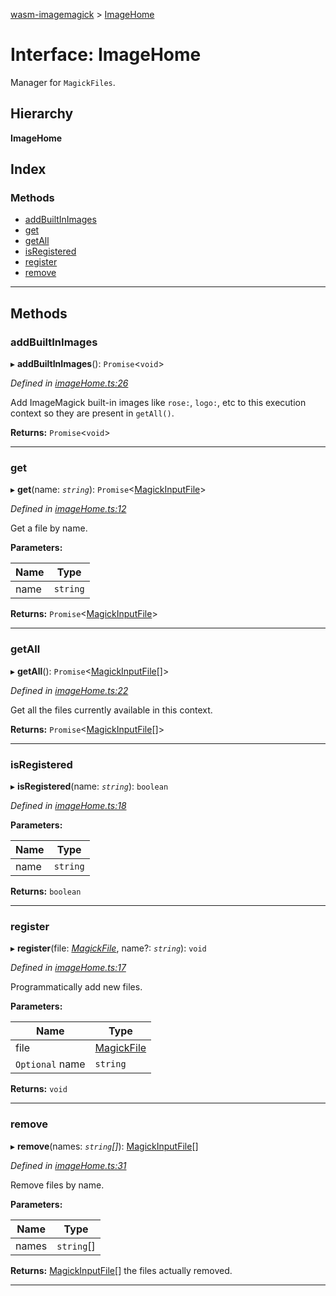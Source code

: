 [wasm-imagemagick](../README.md) > [ImageHome](../interfaces/imagehome.md)

# Interface: ImageHome

Manager for `MagickFiles`.

## Hierarchy

**ImageHome**

## Index

### Methods

* [addBuiltInImages](imagehome.md#addbuiltinimages)
* [get](imagehome.md#get)
* [getAll](imagehome.md#getall)
* [isRegistered](imagehome.md#isregistered)
* [register](imagehome.md#register)
* [remove](imagehome.md#remove)

---

## Methods

<a id="addbuiltinimages"></a>

###  addBuiltInImages

▸ **addBuiltInImages**(): `Promise`<`void`>

*Defined in [imageHome.ts:26](https://github.com/KnicKnic/WASM-ImageMagick/blob/7684a1c/src/imageHome.ts#L26)*

Add ImageMagick built-in images like `rose:`, `logo:`, etc to this execution context so they are present in `getAll()`.

**Returns:** `Promise`<`void`>

___
<a id="get"></a>

###  get

▸ **get**(name: *`string`*): `Promise`<[MagickInputFile](magickinputfile.md)>

*Defined in [imageHome.ts:12](https://github.com/KnicKnic/WASM-ImageMagick/blob/7684a1c/src/imageHome.ts#L12)*

Get a file by name.

**Parameters:**

| Name | Type |
| ------ | ------ |
| name | `string` |

**Returns:** `Promise`<[MagickInputFile](magickinputfile.md)>

___
<a id="getall"></a>

###  getAll

▸ **getAll**(): `Promise`<[MagickInputFile](magickinputfile.md)[]>

*Defined in [imageHome.ts:22](https://github.com/KnicKnic/WASM-ImageMagick/blob/7684a1c/src/imageHome.ts#L22)*

Get all the files currently available in this context.

**Returns:** `Promise`<[MagickInputFile](magickinputfile.md)[]>

___
<a id="isregistered"></a>

###  isRegistered

▸ **isRegistered**(name: *`string`*): `boolean`

*Defined in [imageHome.ts:18](https://github.com/KnicKnic/WASM-ImageMagick/blob/7684a1c/src/imageHome.ts#L18)*

**Parameters:**

| Name | Type |
| ------ | ------ |
| name | `string` |

**Returns:** `boolean`

___
<a id="register"></a>

###  register

▸ **register**(file: *[MagickFile](magickfile.md)*, name?: *`string`*): `void`

*Defined in [imageHome.ts:17](https://github.com/KnicKnic/WASM-ImageMagick/blob/7684a1c/src/imageHome.ts#L17)*

Programmatically add new files.

**Parameters:**

| Name | Type |
| ------ | ------ |
| file | [MagickFile](magickfile.md) |
| `Optional` name | `string` |

**Returns:** `void`

___
<a id="remove"></a>

###  remove

▸ **remove**(names: *`string`[]*): [MagickInputFile](magickinputfile.md)[]

*Defined in [imageHome.ts:31](https://github.com/KnicKnic/WASM-ImageMagick/blob/7684a1c/src/imageHome.ts#L31)*

Remove files by name.

**Parameters:**

| Name | Type |
| ------ | ------ |
| names | `string`[] |

**Returns:** [MagickInputFile](magickinputfile.md)[]
the files actually removed.

___

